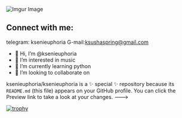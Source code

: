![Imgur Image](https://i.imgur.com/Rkg6qDbb.jpg)

## Connect with me:<br>

telegram: ksenieuphoria
G-mail:ksushaspring@gmail.com


- 👋 Hi, I’m @ksenieuphoria
- 👀 I’m interested in music
- 🌱 I’m currently learning python
- 💞️ I’m looking to collaborate on 



ksenieuphoria/ksenieuphoria is a ✨ special ✨ repository because its `README.md` (this file) appears on your GitHub profile.
You can click the Preview link to take a look at your changes.
--->

[![trophy](https://github-profile-trophy.vercel.app/?username=ksenieuphoria)](https://github.com/ryo-ma/github-profile-trophy)
